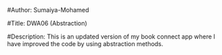 #Author: Sumaiya-Mohamed

#Title: DWA06 (Abstraction)

#Description: This is an updated version of my book connect app where I have improved the code by using abstraction methods.

